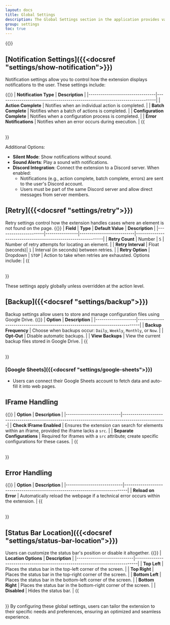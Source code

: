 ```yaml
---
layout: docs
title: Global Settings
description: The Global Settings section in the application provides various options to control notifications, retries, backups, integrations, and advanced features to enhance user experience. Below is a detailed explanation of each section, presented in a structured and user-friendly format.
group: settings
toc: true
---
```

{{<img global-settings.png>}}

## [Notification Settings]({{<docsref "settings/show-notification">}})
Notification settings allow you to control how the extension displays notifications to the user. These settings include:

{{<table>}}
| **Notification Type**          | **Description**                                                             |
|---------------------------------|-----------------------------------------------------------------------------|
| **Action Complete**            | Notifies when an individual action is completed.                            |
| **Batch Complete**             | Notifies when a batch of actions is completed.                              |
| **Configuration Complete**     | Notifies when a configuration process is completed.                         |
| **Error Notifications**        | Notifies when an error occurs during execution.                             |
{{</table>}}

Additional Options:
- **Silent Mode**: Show notifications without sound.
- **Sound Alerts**: Play a sound with notifications.
- **Discord Integration**: Connect the extension to a Discord server. When enabled:
  - Notifications (e.g., action complete, batch complete, errors) are sent to the user's Discord account.
  - Users must be part of the same Discord server and allow direct messages from server members.

## [Retry]({{<docsref "settings/retry">}})
Retry settings control how the extension handles cases where an element is not found on the page.
{{<table>}}
| **Field**            | **Type**       | **Default Value**         | **Description**                                              |
|----------------------|----------------|---------------------------|--------------------------------------------------------------|
| **Retry Count**      | Number         | `5`                       | Number of retry attempts for locating an element.            |
| **Retry Interval**   | Float (seconds)| `1`                       | Interval (in seconds) between retries.                      |
| **Retry Option**     | Dropdown       | `STOP`                    | Action to take when retries are exhausted. Options include: |
{{</table>}}

These settings apply globally unless overridden at the action level.

## [Backup]({{<docsref "settings/backup">}})
Backup settings allow users to store and manage configuration files using Google Drive.
{{<table>}}
| **Option**         | **Description**                                                                 |
|--------------------|-------------------------------------------------------------------------------|
| **Backup Frequency** | Choose when backups occur: `Daily`, `Weekly`, `Monthly`, or `Now`.           |
| **Opt-Out**         | Disable automatic backups.                                                    |
| **View Backups**    | View the current backup files stored in Google Drive.                         |
{{</table>}}

### [Google Sheets]({{<docsref "settings/google-sheets">}})
- Users can connect their Google Sheets account to fetch data and auto-fill it into web pages.

## IFrame Handling
{{<table>}}
| **Option**                | **Description**                                                                                   |
|---------------------------|---------------------------------------------------------------------------------------------------|
| **Check IFrame Enabled**  | Ensures the extension can search for elements within an iframe, provided the iframe lacks a `src`. |
| **Separate Configurations** | Required for iframes with a `src` attribute; create specific configurations for these cases.     |
{{</table>}}

## Error Handling
{{<table>}}
| **Option**                 | **Description**                                                                 |
|----------------------------|-------------------------------------------------------------------------------|
| **Reload on Error**         | Automatically reload the webpage if a technical error occurs within the extension. |
{{</table>}}

## [Status Bar Location]({{<docsref "settings/status-bar-location">}})
Users can customize the status bar's position or disable it altogether.
{{<table>}}
| **Location Options**       | **Description**                                                                 |
|----------------------------|-------------------------------------------------------------------------------|
| **Top Left**               | Places the status bar in the top-left corner of the screen.                   |
| **Top Right**              | Places the status bar in the top-right corner of the screen.                  |
| **Bottom Left**            | Places the status bar in the bottom-left corner of the screen.                |
| **Bottom Right**           | Places the status bar in the bottom-right corner of the screen.               |
| **Disabled**               | Hides the status bar.                                                         |
{{</table>}}
By configuring these global settings, users can tailor the extension to their specific needs and preferences, ensuring an optimized and seamless experience.

